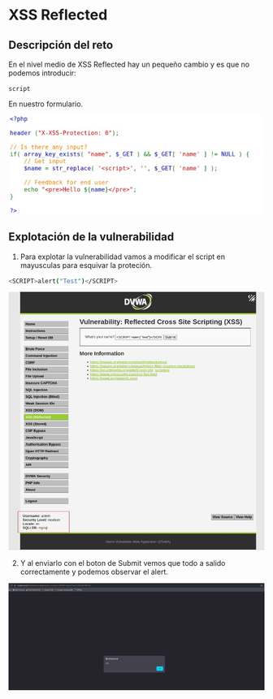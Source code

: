 # XSS Reflected

## Descripción del reto

En el nivel medio de XSS Reflected hay un pequeño cambio y es que no podemos introducir:

```
script
```
En nuestro formulario.

![XSS(Reflected)](/img/XSS(Reflected)/Captura0Medium.jpg)


## Explotación de la vulnerabilidad

1. Para explotar la vulnerabilidad vamos a modificar el script en mayusculas para esquivar la proteción.

```bash
<SCRIPT>alert("Test")</SCRIPT>
```

![XSS(Reflected)](/img/XSS(Reflected)/Captura1Medium.jpg)

2. Y al enviarlo con el boton de Submit vemos que todo a salido correctamente y podemos observar el alert.

![XSS(Reflected)](/img/XSS(Reflected)/Captura2Medium.jpg)